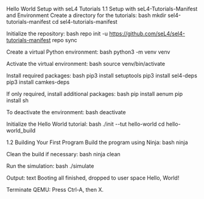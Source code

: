 Hello World Setup with seL4 Tutorials
1.1 Setup with seL4-Tutorials-Manifest and Environment
Create a directory for the tutorials:
bash
mkdir sel4-tutorials-manifest
cd sel4-tutorials-manifest

Initialize the repository:
bash
repo init -u https://github.com/seL4/sel4-tutorials-manifest
repo sync

Create a virtual Python environment:
bash
python3 -m venv venv

Activate the virtual environment:
bash
source venv/bin/activate

Install required packages:
bash
pip3 install setuptools
pip3 install sel4-deps
pip3 install camkes-deps

If only required, install additional packages:
bash
pip install aenum 
pip install sh

To deactivate the environment:
bash
deactivate

Initialize the Hello World tutorial:
bash
./init --tut hello-world
cd hello-world_build

1.2 Building Your First Program
Build the program using Ninja:
bash
ninja

Clean the build if necessary:
bash
ninja clean

Run the simulation:
bash
./simulate

Output:
text
Booting all finished, dropped to user space
Hello, World!

Terminate QEMU: Press Ctrl-A, then X.
